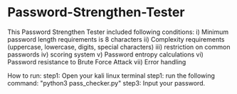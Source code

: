 # Password-Strengthen-Tester
This Password Strengthen Tester included following conditions: 
      i) Minimum password length requirements is 8 characters
      ii) Complexity requirements (uppercase, lowercase, digits, special characters) 
      iii) restriction on common passwords 
      iv) scoring system 
      v) Password entropy calculations 
      vi) Password resistance to Brute Force Attack 
      vii) Error handling

How to run:
step1: Open your kali linux terminal
step1: run the following command:
       "python3 pass_checker.py"
step3: Input your password.

